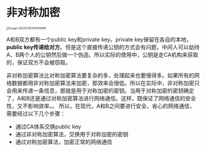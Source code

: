 # 非对称加密

<img src="https://hl1998-1255562705.cos.ap-shanghai.myqcloud.com/Img/image-20220726130445698.png" alt="image-20220726130445698" style="zoom:50%;" />

A和B双方都有一个public key和private key。private key保留在各自的本地，**public key传递给对方**。但是这个直接传递公钥的方式会有问题，中间人可以劫持A、B两个人的公钥然后做一个伪造。所以实际的使用中，公钥是走CA机构来获取的，保证双方不会被窃取。

非对称加密算法比对称加密算法要复杂的多，处理起来也要慢得多。如果所有的网络数据都用非对称加密算法来加密，那效率会很低。所以在实际中，非对称加密只会用来传递一条信息，那就是用于对称加密的密钥。当用于对称加密的密钥确定了，A和B还是通过对称加密算法进行网络通信。这样，既保证了网络通信的安全性，又不影响效率。。
所以，在现代，A和B之间要进行安全，省心的网络通信，需要经过以下几个步骤：

- 通过CA体系交换public key
- 通过非对称加密算法，交换用于对称加密的密钥
- 通过对称加密算法，加密正常的网络通信